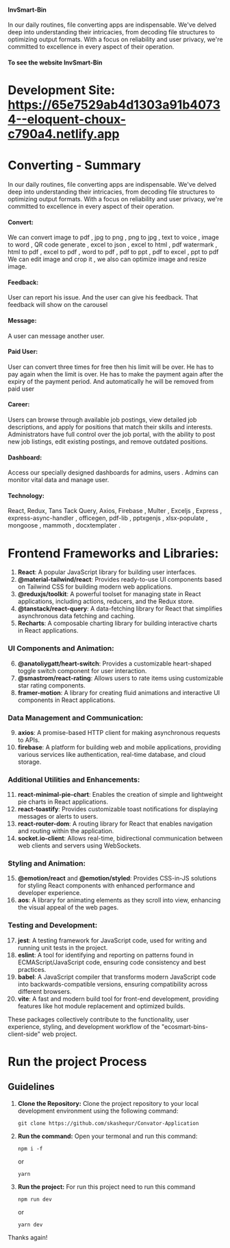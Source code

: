 #### InvSmart-Bin
In our daily routines, file converting apps are indispensable. We've delved deep into understanding their intricacies, from decoding file structures to optimizing output formats. With a focus on reliability and user privacy, we're committed to excellence in every aspect of their operation.


#### To see the website InvSmart-Bin
# Development Site: https://65e7529ab4d1303a91b40734--eloquent-choux-c790a4.netlify.app


# Converting - Summary

In our daily routines, file converting apps are indispensable. We've delved deep into understanding their intricacies, from decoding file structures to optimizing output formats. With a focus on reliability and user privacy, we're committed to excellence in every aspect of their operation.

#### Convert:
We can convert image to pdf , jpg to png , png to jpg , text to voice , image to word , QR code generate , excel to json , excel to html , pdf watermark , html to pdf , excel to pdf , word to pdf , pdf to ppt , pdf to excel , ppt to pdf
We can edit image and crop it , we also can optimize image and resize image. 


#### Feedback:
User can report his issue. And the user can give his feedback. That feedback will show on the carousel



#### Message:
 A user can message another user.

#### Paid User: 
User can convert three times for free then his limit will be over. He has to pay again when the limit is over. He has to make the payment again after the expiry of the payment period. And automatically he will be removed from paid user
#### Career:
Users can browse through available job postings, view detailed job descriptions, and apply for positions that match their skills and interests. Administrators have full control over the job portal, with the ability to post new job listings, edit existing postings, and remove outdated positions.

#### Dashboard:
  Access our specially designed dashboards for admins, users . Admins can monitor vital data and manage user.

#### Technology: 
React, Redux, Tans Tack Query, Axios, Firebase , Multer , Exceljs , Express , express-async-handler , officegen, pdf-lib , pptxgenjs , xlsx-populate , mongoose , mammoth , docxtemplater .

# Frontend Frameworks and Libraries:
1. **React**: A popular JavaScript library for building user interfaces.
2. **@material-tailwind/react**: Provides ready-to-use UI components based on Tailwind CSS for building modern web applications.
3. **@reduxjs/toolkit**: A powerful toolset for managing state in React applications, including actions, reducers, and the Redux store.
4. **@tanstack/react-query**: A data-fetching library for React that simplifies asynchronous data fetching and caching.
5. **Recharts**: A composable charting library for building interactive charts in React applications.

### UI Components and Animation:
6. **@anatoliygatt/heart-switch**: Provides a customizable heart-shaped toggle switch component for user interaction.
7. **@smastrom/react-rating**: Allows users to rate items using customizable star rating components.
8. **framer-motion**: A library for creating fluid animations and interactive UI components in React applications.

### Data Management and Communication:
9. **axios**: A promise-based HTTP client for making asynchronous requests to APIs.
10. **firebase**: A platform for building web and mobile applications, providing various services like authentication, real-time database, and cloud storage.

### Additional Utilities and Enhancements:
11. **react-minimal-pie-chart**: Enables the creation of simple and lightweight pie charts in React applications.
12. **react-toastify**: Provides customizable toast notifications for displaying messages or alerts to users.
13. **react-router-dom**: A routing library for React that enables navigation and routing within the application.
14. **socket.io-client**: Allows real-time, bidirectional communication between web clients and servers using WebSockets.

### Styling and Animation:
15. **@emotion/react** and **@emotion/styled**: Provides CSS-in-JS solutions for styling React components with enhanced performance and developer experience.
16. **aos**: A library for animating elements as they scroll into view, enhancing the visual appeal of the web pages.

### Testing and Development:
17. **jest**: A testing framework for JavaScript code, used for writing and running unit tests in the project.
18. **eslint**: A tool for identifying and reporting on patterns found in ECMAScript/JavaScript code, ensuring code consistency and best practices.
19. **babel**: A JavaScript compiler that transforms modern JavaScript code into backwards-compatible versions, ensuring compatibility across different browsers.
20. **vite**: A fast and modern build tool for front-end development, providing features like hot module replacement and optimized builds.

These packages collectively contribute to the functionality, user experience, styling, and development workflow of the "ecosmart-bins-client-side" web project.

# Run the project Process

## Guidelines

1. **Clone the Repository:** Clone the project repository to your local development environment using the following command:
   ```
   git clone https://github.com/skashequr/Convator-Application
   ```
2. **Run the command:** Open your termonal and run this command:
   ```
   npm i -f
   ```
   or
   ```
   yarn
   ```
3. **Run the project:** For run this project need to run this command
    ```
   npm run dev
   ```
   or
   ```
   yarn dev
   ```

<!-- ------------------DEVELOPED BY Codding Heros ------------------- -->

Thanks again!



